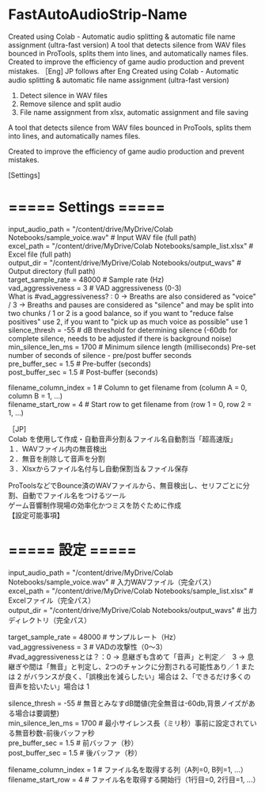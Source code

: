 # FastAutoAudioStrip-Name
Created using Colab - Automatic audio splitting &amp; automatic file name assignment (ultra-fast version) A tool that detects silence from WAV files bounced in ProTools, splits them into lines, and automatically names files.  Created to improve the efficiency of game audio production and prevent mistakes.
［Eng] JP follows after Eng
Created using Colab - Automatic audio splitting & automatic file name assignment (ultra-fast version) 
1. Detect silence in WAV files  
2. Remove silence and split audio  
3. File name assignment from xlsx, automatic assignment and file saving  

A tool that detects silence from WAV files bounced in ProTools, splits them into lines, and automatically names files.  

Created to improve the efficiency of game audio production and prevent mistakes.  

[Settings]  
# ===== Settings =====  
input_audio_path = "/content/drive/MyDrive/Colab Notebooks/sample_voice.wav" # Input WAV file (full path)  
excel_path = "/content/drive/MyDrive/Colab Notebooks/sample_list.xlsx" # Excel file (full path)  
output_dir = "/content/drive/MyDrive/Colab Notebooks/output_wavs" # Output directory (full path)  
target_sample_rate = 48000 # Sample rate (Hz)  
vad_aggressiveness = 3 # VAD aggressiveness (0-3)  
What is #vad_aggressiveness? : 0 → Breaths are also considered as "voice" / 3 → Breaths and pauses are considered as "silence" and may be split into two chunks / 1 or 2 is a good balance, so if you want to "reduce false positives" use 2, if you want to "pick up as much voice as possible" use 1  
silence_thresh = -55 # dB threshold for determining silence (-60db for complete silence, needs to be adjusted if there is background noise)  
min_silence_len_ms = 1700 # Minimum silence length (milliseconds) Pre-set number of seconds of silence - pre/post buffer seconds  
pre_buffer_sec = 1.5 # Pre-buffer (seconds)  
post_buffer_sec = 1.5 # Post-buffer (seconds)  

filename_column_index = 1 # Column to get filename from (column A = 0, column B = 1, ...)  
filename_start_row = 4 # Start row to get filename from (row 1 = 0, row 2 = 1, ...)  

［JP]  
Colab を使用して作成・自動音声分割＆ファイル名自動割当「超高速版」  
１．WAVファイル内の無音検出  
２．無音を削除して音声を分割  
３．Xlsxからファイル名付与し自動保割当＆ファイル保存  

ProToolsなどでBounce済のWAVファイルから、無音検出し、セリフごとに分割、自動でファイル名をつけるツール  
ゲーム音響制作現場の効率化かつミスを防ぐために作成  
【設定可能事項】  
# ===== 設定 =====  
input_audio_path = "/content/drive/MyDrive/Colab Notebooks/sample_voice.wav"       # 入力WAVファイル（完全パス）  
excel_path = "/content/drive/MyDrive/Colab Notebooks/sample_list.xlsx"             # Excelファイル（完全パス）  
output_dir = "/content/drive/MyDrive/Colab Notebooks/output_wavs"                  # 出力ディレクトリ（完全パス）  

target_sample_rate = 48000                  # サンプルレート（Hz）  
vad_aggressiveness = 3                      # VADの攻撃性（0〜3）  
#vad_aggressivenessとは？：0 → 息継ぎも含めて「音声」と判定／　3 → 息継ぎや間は「無音」と判定し、2つのチャンクに分割される可能性あり／  1 または 2 がバランスが良く、「誤検出を減らしたい」場合は 2、「できるだけ多くの音声を拾いたい」場合は 1  

silence_thresh = -55                        # 無音とみなすdB閾値(完全無音は-60db,背景ノイズがある場合は要調整)  
min_silence_len_ms = 1700                   # 最小サイレンス長（ミリ秒）事前に設定されている無音秒数-前後バッファ秒  
pre_buffer_sec = 1.5                        # 前バッファ（秒）  
post_buffer_sec = 1.5                       # 後バッファ（秒）  

filename_column_index = 1                   # ファイル名を取得する列（A列=0, B列=1, ...）  
filename_start_row = 4                      # ファイル名を取得する開始行（1行目=0, 2行目=1, ...）  

